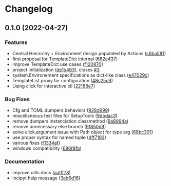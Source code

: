 # Changelog

## 0.1.0 (2022-04-27)


### Features

* Central Hierarchy + Environment design populated by Actions ([c6ba581](https://www.github.com/NotANameServer/incipyt/commit/c6ba5811dc4ac921d208e19ba5141c03fe227130))
* first proposal for TemplateDict internal ([682e437](https://www.github.com/NotANameServer/incipyt/commit/682e437171790389ee1acab345977154e55f8c07))
* improve TemplateDict use cases ([f120870](https://www.github.com/NotANameServer/incipyt/commit/f12087096c5a3d6daf6c1b00b546d6d1b87f9c9e))
* project initialization ([de1b463](https://www.github.com/NotANameServer/incipyt/commit/de1b4631d5cd0430c11ee558daf354343cb05e2d)), closes [#3](https://www.github.com/NotANameServer/incipyt/issues/3)
* system.Environement specifications as dict-like class ([e47029c](https://www.github.com/NotANameServer/incipyt/commit/e47029c5eb2e4e6a450329540401cde1fbdd4f96))
* TemplateList proxy for configuration ([48c25c9](https://www.github.com/NotANameServer/incipyt/commit/48c25c924f6cb0882a871c3a6b4d0939088808d5))
* Using click for interactive cli ([22188e7](https://www.github.com/NotANameServer/incipyt/commit/22188e7bbcb0011252fcd7bc80ae5515d6dce93a))


### Bug Fixes

* Cfg and TOML dumpers behaviors ([928d999](https://www.github.com/NotANameServer/incipyt/commit/928d999f82f95930c8479a874b534468ebd4eb38))
* miscellaneous text files for SetupTools ([9dbdac3](https://www.github.com/NotANameServer/incipyt/commit/9dbdac3b6f77dac337dfe750c9422c813947af13))
* remove dumpers instanciation classmethod ([9a8994a](https://www.github.com/NotANameServer/incipyt/commit/9a8994abae5b883469d7c5d281d2f99f30159608))
* remove unnecessary else branch ([9f850d9](https://www.github.com/NotANameServer/incipyt/commit/9f850d9c5f78226b26a230b49ada9c06f954de8e))
* solve click.argument issue with Path object for type arg ([68bc301](https://www.github.com/NotANameServer/incipyt/commit/68bc301137830f24943193ff1aabe2301c3d8fac))
* use proper syntax for named tuple ([4ff7193](https://www.github.com/NotANameServer/incipyt/commit/4ff71938eb3c220dfaad5e962e903ef182f7b112))
* various fixes ([f1334af](https://www.github.com/NotANameServer/incipyt/commit/f1334afa0838f3ffcccfd570ada315874c69eec0))
* windows compatibility ([686f8fb](https://www.github.com/NotANameServer/incipyt/commit/686f8fb0085474f3b23a159fd169788f37a577d6))


### Documentation

* improve utils docs ([aafff78](https://www.github.com/NotANameServer/incipyt/commit/aafff78356cca0976614384832b3f596bcd1c1c1))
* incipyt help message ([3ab6d16](https://www.github.com/NotANameServer/incipyt/commit/3ab6d16c0c6a2ae30ea0bcd10d91ea6d70ab80cd))
